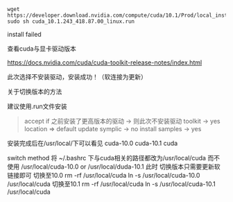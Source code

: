 ```
wget https://developer.download.nvidia.com/compute/cuda/10.1/Prod/local_installers/cuda_10.1.243_418.87.00_linux.run
sudo sh cuda_10.1.243_418.87.00_linux.run
```
install failed

查看cuda与显卡驱动版本

https://docs.nvidia.com/cuda/cuda-toolkit-release-notes/index.html

此次选择不安装驱动，安装成功！（软连接为更新）


关于切换版本的方法

建议使用.run文件安装

> accept
if 之前安装了更高版本的驱动  -> 则此次不安装驱动
toolkit -> yes
  location => default
  update symplic -> no
  install samples -> yes

安装完成后在/usr/local/下可以看见
cuda-10.0
cuda-10.1
cuda

switch method
将 ~/.bashrc 下与cuda相关的路径都改为/usr/local/cuda   而不使用 /usr/local/cuda-10.0 or /usr/local/duda-10.1
此时  切换版本只需要更新软链接即可
切换至10.0
rm -rf /usr/local/cuda 
ln -s /usr/local/cuda-10.0 /usr/local/cuda
切换至10.1
rm -rf /usr/local/cuda 
ln -s /usr/local/cuda-10.1 /usr/local/cuda




